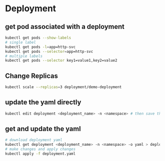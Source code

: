 # Deployment

## get pod associated with a deployment
```sh
kubectl get pods --show-labels
# single label
kubectl get pods -l=app=http-svc
kubectl get pods --selector=app=http-svc
# multiple labels
kubectl get pods --selector key1=value1,key2=value2
```

## Change Replicas
```sh
kubectl scale --replicas=3 deployment/demo-deployment
```

## update the yaml directly
```sh
kubectl edit deployment <deployment_name> -n <namespace> # then save the changes and exit the editor
```

## get and update the yaml
```sh
# download deployment yaml
kubectl get deployment <deployment_name> -n <namespace> -o yaml > deployment.yaml
# make changes and apply changes
kubectl apply -f deployment.yaml 
```
